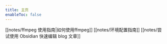 ```yaml
---
title: 主页
enableToc: false
---
```


[[notes/ffmpeg 使用指南|如何使用ffmpeg]]
[[notes/环境配置指南]]
[[notes/尝试使用 Obsidian 快速编辑 blog 文章]]
